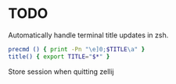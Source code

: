# TODO

Automatically handle terminal title updates in zsh.

```zsh
precmd () { print -Pn "\e]0;$TITLE\a" }
title() { export TITLE="$*" }
```

Store session when quitting zellij
